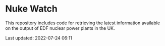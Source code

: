 # Nuke Watch

This repository includes code for retrieving the latest information available on the output of EDF nuclear power plants in the UK.

Last updated: 2022-07-24 06:11